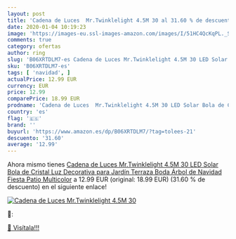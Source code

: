 ```yaml
---
layout: post
title: 'Cadena de Luces  Mr.Twinklelight 4.5M 30 al 31.60 % de descuento'
date: 2020-01-04 10:19:23
image: 'https://images-eu.ssl-images-amazon.com/images/I/51HC4QcKqPL._SL400_.jpg'
comments: true
category: ofertas
author: ring
slug: 'B06XRTDLM7-es Cadena de Luces Mr.Twinklelight 4.5M 30 LED Solar Bola de...'
sku: 'B06XRTDLM7-es'
tags: [ 'navidad', ]
actualPrice: 12.99 EUR
currency: EUR
price: 12.99
comparePrice: 18.99 EUR
prodname: 'Cadena de Luces  Mr.Twinklelight 4.5M 30 LED Solar Bola de Cristal Luz Decorativa para Jardín  Terraza  Boda  Árbol de Navidad  Fiesta  Patio  Multicolor'
country: 'es'
flag: '🇪🇸'
brand: ''
buyurl: 'https://www.amazon.es/dp/B06XRTDLM7/?tag=tolees-21'
descuento: '31.60'
average: '12.99'
---
```


Ahora mismo tienes [Cadena de Luces  Mr.Twinklelight 4.5M 30 LED Solar Bola de Cristal Luz Decorativa para Jardín  Terraza  Boda  Árbol de Navidad  Fiesta  Patio  Multicolor](https://www.amazon.es/dp/B06XRTDLM7/?tag=tolees-21) a 12.99 EUR (original: 18.99 EUR) (31.60 %  de descuento) en el siguiente enlace!

[![Cadena de Luces  Mr.Twinklelight 4.5M 30](https://images-eu.ssl-images-amazon.com/images/I/51HC4QcKqPL._SL400_.jpg)](https://www.amazon.es/dp/B06XRTDLM7/?tag=tolees-21)

🔎:


[🛒 Visítala!!!](https://www.amazon.es/dp/B06XRTDLM7/?tag=tolees-21)
